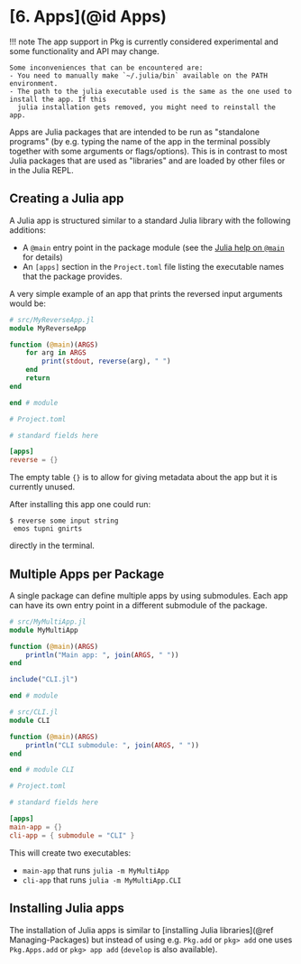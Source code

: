 # [**6.** Apps](@id Apps)

!!! note
    The app support in Pkg is currently considered experimental and some functionality and API may change.

    Some inconveniences that can be encountered are:
    - You need to manually make `~/.julia/bin` available on the PATH environment.
    - The path to the julia executable used is the same as the one used to install the app. If this
      julia installation gets removed, you might need to reinstall the app.

Apps are Julia packages that are intended to be run as "standalone programs" (by e.g. typing the name of the app in the terminal possibly together with some arguments or flags/options).
This is in contrast to most Julia packages that are used as "libraries" and are loaded by other files or in the Julia REPL.

## Creating a Julia app

A Julia app is structured similar to a standard Julia library with the following additions:

- A `@main` entry point in the package module (see the [Julia help on `@main`](https://docs.julialang.org/en/v1/manual/command-line-interface/#The-Main.main-entry-point) for details)
- An `[apps]` section in the `Project.toml` file listing the executable names that the package provides.

A very simple example of an app that prints the reversed input arguments would be:

```julia
# src/MyReverseApp.jl
module MyReverseApp

function (@main)(ARGS)
    for arg in ARGS
        print(stdout, reverse(arg), " ")
    end
    return
end

end # module
```

```toml
# Project.toml

# standard fields here

[apps]
reverse = {}
```
The empty table `{}` is to allow for giving metadata about the app but it is currently unused.

After installing this app one could run:

```
$ reverse some input string
 emos tupni gnirts
```

directly in the terminal.

## Multiple Apps per Package

A single package can define multiple apps by using submodules. Each app can have its own entry point in a different submodule of the package.

```julia
# src/MyMultiApp.jl
module MyMultiApp

function (@main)(ARGS)
    println("Main app: ", join(ARGS, " "))
end

include("CLI.jl")

end # module
```

```julia
# src/CLI.jl
module CLI

function (@main)(ARGS)
    println("CLI submodule: ", join(ARGS, " "))
end

end # module CLI
```

```toml
# Project.toml

# standard fields here

[apps]
main-app = {}
cli-app = { submodule = "CLI" }
```

This will create two executables:
- `main-app` that runs `julia -m MyMultiApp`
- `cli-app` that runs `julia -m MyMultiApp.CLI`

## Installing Julia apps

The installation of Julia apps is similar to [installing Julia libraries](@ref Managing-Packages) but instead of using e.g. `Pkg.add` or `pkg> add` one uses `Pkg.Apps.add` or `pkg> app add` (`develop` is also available).
